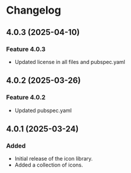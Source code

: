 <!--
 *
 *              © 2025 Visa
 *
 * Licensed under the Apache License, Version 2.0 (the "License");
 * you may not use this file except in compliance with the License.
 * You may obtain a copy of the License at
 *
 *         http://www.apache.org/licenses/LICENSE-2.0
 *
 * Unless required by applicable law or agreed to in writing, software
 * distributed under the License is distributed on an "AS IS" BASIS,
 * WITHOUT WARRANTIES OR CONDITIONS OF ANY KIND, either express or implied.
 * See the License for the specific language governing permissions and
 * limitations under the License.
 *
 *
 -->

# Changelog

## 4.0.3 (2025-04-10)

### Feature 4.0.3

- Updated license in all files and pubspec.yaml

## 4.0.2 (2025-03-26)

### Feature 4.0.2

- Updated pubspec.yaml

## 4.0.1 (2025-03-24)

### Added

- Initial release of the icon library.
- Added a collection of icons.
